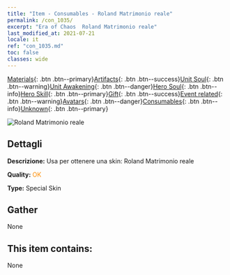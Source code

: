 ```yaml
---
title: "Item - Consumables - Roland Matrimonio reale"
permalink: /con_1035/
excerpt: "Era of Chaos  Roland Matrimonio reale"
last_modified_at: 2021-07-21
locale: it
ref: "con_1035.md"
toc: false
classes: wide
---
```

 [Materials](/ItemsIT/){: .btn .btn--primary}[Artifacts](/ItemsIT/Artifacts/){: .btn .btn--success}[Unit Soul](/ItemsIT/UnitSoul/){: .btn .btn--warning}[Unit Awakening](/ItemsIT/UnitAwakening/){: .btn .btn--danger}[Hero Soul](/ItemsIT/HeroSoul/){: .btn .btn--info}[Hero Skill](/ItemsIT/HeroSkill/){: .btn .btn--primary}[Gift](/ItemsIT/Gift/){: .btn .btn--success}[Event related](/ItemsIT/Events/){: .btn .btn--warning}[Avatars](/ItemsIT/Avatars/){: .btn .btn--danger}[Consumables](/ItemsIT/Consumables/){: .btn .btn--info}[Unknown](/ItemsIT/Unknown/){: .btn .btn--primary}

 ![Roland Matrimonio reale](/images/h/h_Roland7.jpg)

## Dettagli
 **Descrizione:** Usa per ottenere una skin: Roland Matrimonio reale

 **Quality:** <span style="color: #FF8C00">OK</span>

 **Type:** Special Skin

## Gather

  None

## This item contains:

  None

